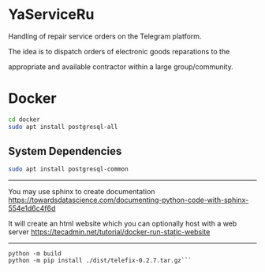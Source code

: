 # YaServiceRu
Handling of repair service orders on the Telegram platform.

The idea is to dispatch orders of electronic goods reparations to the

appropriate and available contractor within a large group/community.

# Docker

```bash
cd docker
sudo apt install postgresql-all
```


## System Dependencies

```bash
sudo apt install postgresql-common
```

---

You may use sphinx to create documentation
https://towardsdatascience.com/documenting-python-code-with-sphinx-554e1d6c4f6d

It will create an html website which you can optionally host with a web server
https://tecadmin.net/tutorial/docker-run-static-website

---
```shell
python -m build
python -m pip install ./dist/telefix-0.2.7.tar.gz```
```
